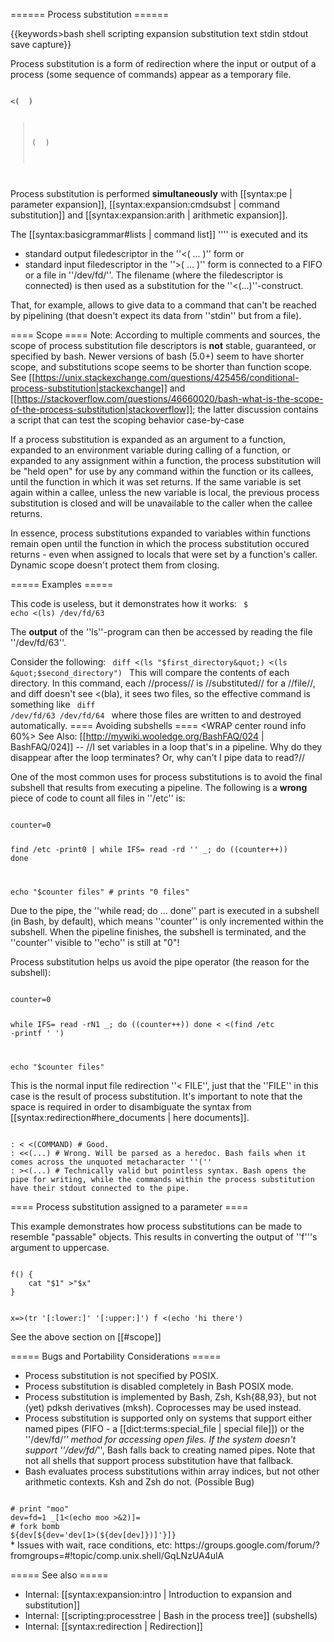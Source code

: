 ====== Process substitution ======

{{keywords>bash shell scripting expansion substitution text stdin stdout save capture}}

Process substitution is a form of redirection where the input or output of a process (some sequence of commands) appear as a temporary file.

<code>
<( <LIST> )

>( <LIST> )
</code>

Process substitution is performed **simultaneously** with [[syntax:pe | parameter expansion]], [[syntax:expansion:cmdsubst | command substitution]] and [[syntax:expansion:arith | arithmetic expansion]].

The [[syntax:basicgrammar#lists | command list]] ''<LIST>'' is executed and its
  * standard output filedescriptor in the ''<( ... )'' form or
  * standard input filedescriptor in the ''>( ... )'' form
is connected to a FIFO or a file in ''/dev/fd/''. The filename (where the filedescriptor is connected) is then used as a substitution for the ''<(...)''-construct.

That, for example, allows to give data to a command that can't be reached by pipelining (that doesn't expect its data from ''stdin'' but from a file).

==== Scope ====
<note important>
Note: According to multiple comments and sources, the scope of process substitution file descriptors is **not** stable, guaranteed, or specified by bash. Newer versions of bash (5.0+) seem to have shorter scope, and substitutions scope seems to be shorter than function scope.
See [[https://unix.stackexchange.com/questions/425456/conditional-process-substitution|stackexchange]] and [[https://stackoverflow.com/questions/46660020/bash-what-is-the-scope-of-the-process-substitution|stackoverflow]]; the latter discussion contains a script that can test the scoping behavior case-by-case
</note>

If a process substitution is expanded as an argument to a function, expanded to an environment variable during calling of a function, or expanded to any assignment within a function, the process substitution will be &quot;held open&quot; for use by any command within the function or its callees, until the function in which it was set returns. If the same variable is set again within a callee, unless the new variable is local, the previous process substitution is closed and will be unavailable to the caller when the callee returns.

In essence, process substitutions expanded to variables within functions remain open until the function in which the process substitution occured returns - even when assigned to locals that were set by a function's caller. Dynamic scope doesn't protect them from closing.

===== Examples =====

This code is useless, but it demonstrates how it works:
<code bash>
$ echo <(ls)
/dev/fd/63
</code>

The **output** of the ''ls''-program can then be accessed by reading the file ''/dev/fd/63''.

Consider the following:
<code bash>
diff <(ls &quot;$first_directory&quot;) <(ls &quot;$second_directory&quot;)
</code>
This will compare the contents of each directory. In this command, each //process// is //substituted// for a //file//, and diff doesn't see <(bla), it sees two files, so the effective command is something like
<code bash>
diff /dev/fd/63 /dev/fd/64
</code>
where those files are written to and destroyed automatically.
==== Avoiding subshells ====
<WRAP center round info 60%>
See Also: [[http://mywiki.wooledge.org/BashFAQ/024 | BashFAQ/024]] -- //I set variables in a loop that's in a pipeline. Why do they disappear after the loop terminates? Or, why can't I pipe data to read?//
</WRAP>

One of the most common uses for process substitutions is to avoid the final subshell that results from executing a pipeline. The following is a **wrong** piece of code to count all files in ''/etc'' is:

<code bash>
counter=0

find /etc -print0 | while IFS= read -rd '' _; do
    ((counter++))
done

echo &quot;$counter files&quot; # prints &quot;0 files&quot;
</code>

Due to the pipe, the ''while read; do ... done'' part is executed in a subshell (in Bash, by default), which means ''counter'' is only incremented within the subshell. When the pipeline finishes, the subshell is terminated, and the ''counter'' visible to ''echo'' is still at &quot;0&quot;!

Process substitution helps us avoid the pipe operator (the reason for the subshell):

<code bash>
counter=0

while IFS= read -rN1 _; do
    ((counter++))
done < <(find /etc -printf ' ')

echo &quot;$counter files&quot;
</code>

This is the normal input file redirection ''< FILE'', just that the ''FILE'' in this case is the result of process substitution. It's important to note that the space is required in order to disambiguate the syntax from [[syntax:redirection#here_documents | here documents]].

<code bash>
: < <(COMMAND) # Good.
: <<(...) # Wrong. Will be parsed as a heredoc. Bash fails when it comes across the unquoted metacharacter ''(''
: ><(...) # Technically valid but pointless syntax. Bash opens the pipe for writing, while the commands within the process substitution have their stdout connected to the pipe.
</code>

==== Process substitution assigned to a parameter ====

This example demonstrates how process substitutions can be made to resemble &quot;passable&quot; objects. This results in converting the output of ''f'''s argument to uppercase.

<code bash>
f() {
    cat &quot;$1&quot; >&quot;$x&quot;
}

x=>(tr '[:lower:]' '[:upper:]') f <(echo 'hi there')
</code>

See the above section on [[#scope]]

===== Bugs and Portability Considerations =====

  * Process substitution is not specified by POSIX.
  * Process substitution is disabled completely in Bash POSIX mode.
  * Process substitution is implemented by Bash, Zsh, Ksh{88,93}, but not (yet) pdksh derivatives (mksh). Coprocesses may be used instead.
  * Process substitution is supported only on systems that support either named pipes (FIFO - a [[dict:terms:special_file | special file]]) or the ''/dev/fd/*'' method for accessing open files. If the system doesn't support ''/dev/fd/*'', Bash falls back to creating named pipes. Note that not all shells that support process substitution have that fallback.
  * Bash evaluates process substitutions within array indices, but not other arithmetic contexts. Ksh and Zsh do not. (Possible Bug)
<code bash>
# print &quot;moo&quot;
dev=fd=1 _[1<(echo moo >&2)]=
# fork bomb
${dev[${dev='dev[1>(${dev[dev]})]'}]}
</code>
  * Issues with wait, race conditions, etc: https://groups.google.com/forum/?fromgroups=#!topic/comp.unix.shell/GqLNzUA4ulA

===== See also =====
  * Internal: [[syntax:expansion:intro | Introduction to expansion and substitution]]
  * Internal: [[scripting:processtree | Bash in the process tree]] (subshells)
  * Internal: [[syntax:redirection | Redirection]]
